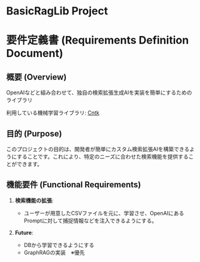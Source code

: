 # BasicRagLib Project

# 要件定義書 (Requirements Definition Document)

## 概要 (Overview)
OpenAIなどと組み合わせて、独自の検索拡張生成AIを実装を簡単にするためのライブラリ

利用している機械学習ライブラリ:
[Cntk](https://ja.wikipedia.org/wiki/Microsoft_Cognitive_Toolkit)

## 目的 (Purpose)
このプロジェクトの目的は、開発者が簡単にカスタム検索拡張AIを構築できるようにすることです。これにより、特定のニーズに合わせた検索機能を提供することができます。

## 機能要件 (Functional Requirements)
1. **検索機能の拡張**:
   - ユーザーが用意したCSVファイルを元に、学習させ、OpenAIにあるPromptに対して捕捉情報などを注入できるようにする。
   
2. **Future**:
    - DBから学習できるようにする
    - GraphRAGの実装　※優先

